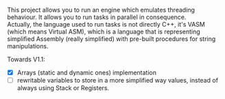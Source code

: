 This project allows you to run an engine which emulates threading behaviour. It allows you to run tasks in parallel in consequence.  
Actually, the language used to run tasks is not directly C++, it's VASM (which means Virtual ASM), which is a language that is representing
simplified Assembly (really simplified) with pre-built procedures for string manipulations.

Towards V1.1:
- [x] Arrays (static and dynamic ones) implementation
- [ ] rewritable variables to store in a more simplified way values, instead of always using Stack or Registers.
